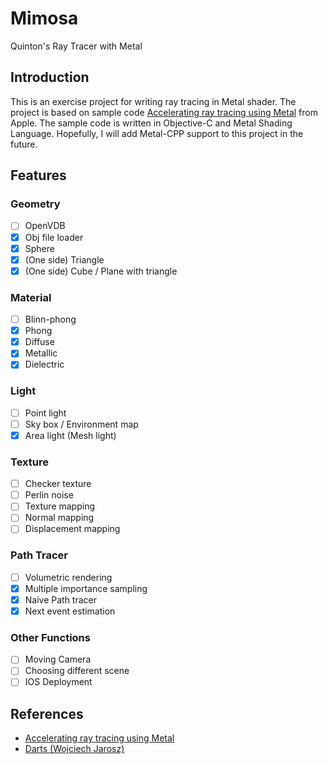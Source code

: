 # Mimosa
Quinton's Ray Tracer with Metal

## Introduction
This is an exercise project for writing ray tracing in Metal shader. The project is based on sample code [Accelerating ray tracing using Metal](https://developer.apple.com/documentation/metal/accelerating_ray_tracing_using_metal) from Apple. The sample code is written in Objective-C and Metal Shading Language. Hopefully, I will add Metal-CPP support to this project in the future.

## Features
### Geometry
- [ ] OpenVDB
- [x] Obj file loader
- [x] Sphere
- [x] (One side) Triangle
- [x] (One side) Cube / Plane with triangle

### Material
- [ ] Blinn-phong
- [x] Phong
- [x] Diffuse
- [x] Metallic
- [x] Dielectric

### Light
- [ ] Point light
- [ ] Sky box / Environment map
- [x] Area light (Mesh light)

### Texture
- [ ] Checker texture
- [ ] Perlin noise
- [ ] Texture mapping
- [ ] Normal mapping
- [ ] Displacement mapping

### Path Tracer
- [ ] Volumetric rendering
- [x] Multiple importance sampling
- [x] Naive Path tracer
- [x] Next event estimation

### Other Functions
- [ ] Moving Camera
- [ ] Choosing different scene
- [ ] IOS Deployment

## References
- [Accelerating ray tracing using Metal](https://developer.apple.com/documentation/metal/accelerating_ray_tracing_using_metal)
- [Darts (Wojciech Jarosz)](https://cs87-dartmouth.github.io/Fall2021/darts-overview.html)
